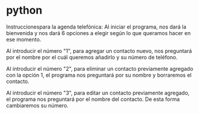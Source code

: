 # python

Instruccionespara la agenda telefónica:
Al iniciar el programa, nos dará la bienvenida y nos dará 6 opciones a elegir según lo que queramos hacer en ese momento.

Al introducir el número "1", para agregar un contacto nuevo, nos preguntará por el nombre por el cuál queremos añadirlo y su número de teléfono.

Al introducir el número "2", para eliminar un contacto previamente agregado con la opción 1, el programa nos preguntará por su nombre y borraremos el contacto.

Al introducir el número "3", para editar un contacto previamente agregado, el programa nos preguntará por el nombre del contacto. De esta forma cambiaremos su número.

